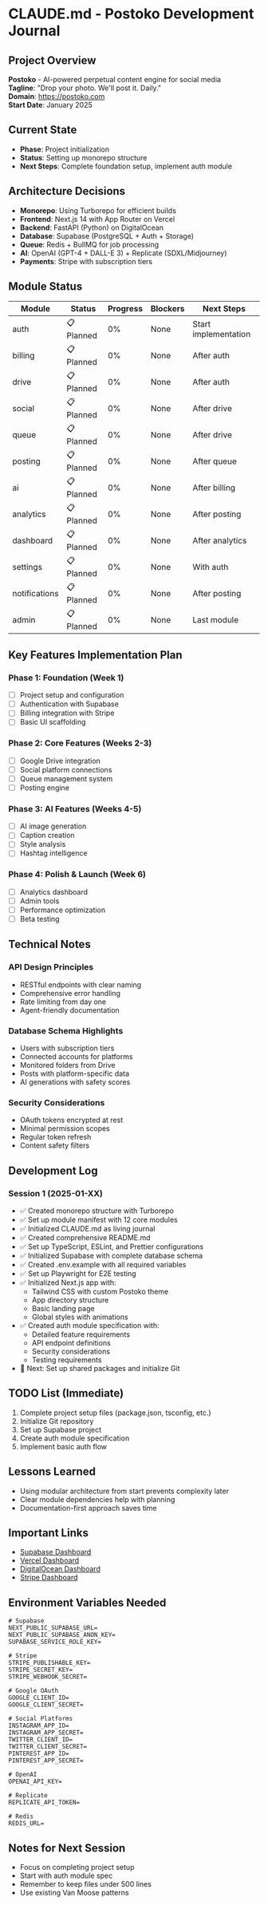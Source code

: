 # CLAUDE.md - Postoko Development Journal

## Project Overview
**Postoko** - AI-powered perpetual content engine for social media  
**Tagline**: "Drop your photo. We'll post it. Daily."  
**Domain**: https://postoko.com  
**Start Date**: January 2025  

## Current State
- **Phase**: Project initialization
- **Status**: Setting up monorepo structure
- **Next Steps**: Complete foundation setup, implement auth module

## Architecture Decisions
- **Monorepo**: Using Turborepo for efficient builds
- **Frontend**: Next.js 14 with App Router on Vercel
- **Backend**: FastAPI (Python) on DigitalOcean
- **Database**: Supabase (PostgreSQL + Auth + Storage)
- **Queue**: Redis + BullMQ for job processing
- **AI**: OpenAI (GPT-4 + DALL-E 3) + Replicate (SDXL/Midjourney)
- **Payments**: Stripe with subscription tiers

## Module Status

| Module | Status | Progress | Blockers | Next Steps |
|--------|--------|----------|----------|------------|
| auth | 📋 Planned | 0% | None | Start implementation |
| billing | 📋 Planned | 0% | None | After auth |
| drive | 📋 Planned | 0% | None | After auth |
| social | 📋 Planned | 0% | None | After drive |
| queue | 📋 Planned | 0% | None | After drive |
| posting | 📋 Planned | 0% | None | After queue |
| ai | 📋 Planned | 0% | None | After billing |
| analytics | 📋 Planned | 0% | None | After posting |
| dashboard | 📋 Planned | 0% | None | After analytics |
| settings | 📋 Planned | 0% | None | With auth |
| notifications | 📋 Planned | 0% | None | After posting |
| admin | 📋 Planned | 0% | None | Last module |

## Key Features Implementation Plan

### Phase 1: Foundation (Week 1)
- [ ] Project setup and configuration
- [ ] Authentication with Supabase
- [ ] Billing integration with Stripe
- [ ] Basic UI scaffolding

### Phase 2: Core Features (Weeks 2-3)  
- [ ] Google Drive integration
- [ ] Social platform connections
- [ ] Queue management system
- [ ] Posting engine

### Phase 3: AI Features (Weeks 4-5)
- [ ] AI image generation
- [ ] Caption creation
- [ ] Style analysis
- [ ] Hashtag intelligence

### Phase 4: Polish & Launch (Week 6)
- [ ] Analytics dashboard
- [ ] Admin tools
- [ ] Performance optimization
- [ ] Beta testing

## Technical Notes

### API Design Principles
- RESTful endpoints with clear naming
- Comprehensive error handling
- Rate limiting from day one
- Agent-friendly documentation

### Database Schema Highlights
- Users with subscription tiers
- Connected accounts for platforms
- Monitored folders from Drive
- Posts with platform-specific data
- AI generations with safety scores

### Security Considerations
- OAuth tokens encrypted at rest
- Minimal permission scopes
- Regular token refresh
- Content safety filters

## Development Log

### Session 1 (2025-01-XX)
- ✅ Created monorepo structure with Turborepo
- ✅ Set up module manifest with 12 core modules
- ✅ Initialized CLAUDE.md as living journal
- ✅ Created comprehensive README.md
- ✅ Set up TypeScript, ESLint, and Prettier configurations
- ✅ Initialized Supabase with complete database schema
- ✅ Created .env.example with all required variables
- ✅ Set up Playwright for E2E testing
- ✅ Initialized Next.js app with:
  - Tailwind CSS with custom Postoko theme
  - App directory structure
  - Basic landing page
  - Global styles with animations
- ✅ Created auth module specification with:
  - Detailed feature requirements
  - API endpoint definitions
  - Security considerations
  - Testing requirements
- 🚧 Next: Set up shared packages and initialize Git

## TODO List (Immediate)
1. Complete project setup files (package.json, tsconfig, etc.)
2. Initialize Git repository
3. Set up Supabase project
4. Create auth module specification
5. Implement basic auth flow

## Lessons Learned
- Using modular architecture from start prevents complexity later
- Clear module dependencies help with planning
- Documentation-first approach saves time

## Important Links
- [Supabase Dashboard](https://app.supabase.com)
- [Vercel Dashboard](https://vercel.com/dashboard)
- [DigitalOcean Dashboard](https://cloud.digitalocean.com)
- [Stripe Dashboard](https://dashboard.stripe.com)

## Environment Variables Needed
```
# Supabase
NEXT_PUBLIC_SUPABASE_URL=
NEXT_PUBLIC_SUPABASE_ANON_KEY=
SUPABASE_SERVICE_ROLE_KEY=

# Stripe
STRIPE_PUBLISHABLE_KEY=
STRIPE_SECRET_KEY=
STRIPE_WEBHOOK_SECRET=

# Google OAuth
GOOGLE_CLIENT_ID=
GOOGLE_CLIENT_SECRET=

# Social Platforms
INSTAGRAM_APP_ID=
INSTAGRAM_APP_SECRET=
TWITTER_CLIENT_ID=
TWITTER_CLIENT_SECRET=
PINTEREST_APP_ID=
PINTEREST_APP_SECRET=

# OpenAI
OPENAI_API_KEY=

# Replicate
REPLICATE_API_TOKEN=

# Redis
REDIS_URL=
```

## Notes for Next Session
- Focus on completing project setup
- Start with auth module spec
- Remember to keep files under 500 lines
- Use existing Van Moose patterns